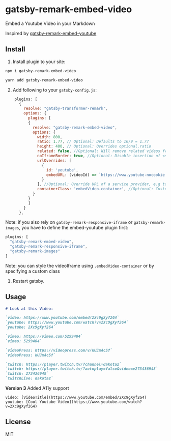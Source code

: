 # gatsby-remark-embed-video

Embed a Youtube Video in your Markdown

Inspired by [gatsby-remark-embed-youtube](https://github.com/ntwcklng/gatsby-remark-embed-youtube)



## Install

1.  Install plugin to your site:

```bash
npm i gatsby-remark-embed-video

yarn add gatsby-remark-embed-video
```

2.  Add following to your `gatsby-config.js`:

```js
    plugins: [
      {
        resolve: "gatsby-transformer-remark",
        options: {
          plugins: [
          {
            resolve: "gatsby-remark-embed-video",
            options: {
              width: 800,
              ratio: 1.77, // Optional: Defaults to 16/9 = 1.77
              height: 400, // Optional: Overrides optional.ratio
              related: false, //Optional: Will remove related videos from the end of an embedded YouTube video.
              noIframeBorder: true, //Optional: Disable insertion of <style> border: 0
              urlOverrides: [
                {
                  id: 'youtube',
                  embedURL: (videoId) => `https://www.youtube-nocookie.com/embed/${videoId}`,
                }
              ], //Optional: Override URL of a service provider, e.g to enable youtube-nocookie support
              containerClass: 'embedVideo-container', //Optional: Custom CSS class for iframe container, for multiple classes separate them by space
            }
          }
          ]
        }
      },
```

Note: if you also rely on `gatsby-remark-responsive-iframe` or `gatsby-remark-images`, you have to define the embed-youtube plugin first:

```js
plugins: [
  "gatsby-remark-embed-video",
  "gatsby-remark-responsive-iframe",
  "gatsby-remark-images"
]
```

Note: you can style the videoIframe using `.embedVideo-container` or by specifying a custom class

1.  Restart gatsby.

## Usage

```markdown
# Look at this Video:

`video: https://www.youtube.com/embed/2Xc9gXyf2G4`
`youtube: https://www.youtube.com/watch?v=2Xc9gXyf2G4`
`youtube: 2Xc9gXyf2G4`

`vimeo: https://vimeo.com/5299404`
`vimeo: 5299404`

`videoPress: https://videopress.com/v/kUJmAcSf`
`videoPress: kUJmAcSf`

`twitch: https://player.twitch.tv/?channel=dakotaz`
`twitch: https://player.twitch.tv/?autoplay=false&video=v273436948`
`twitch: 273436948`
`twitchLive: dakotaz`
```

**Version 3**
Added A11y support

`video: [VideoTitle](https://www.youtube.com/embed/2Xc9gXyf2G4)`
`youtube: [Cool Youtube Video](https://www.youtube.com/watch?v=2Xc9gXyf2G4)`


## License

MIT
